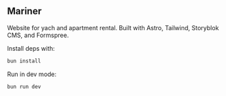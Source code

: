 ## Mariner

Website for yach and apartment rental. Built with Astro, Tailwind, Storyblok CMS, and Formspree.

Install deps with:

```sh
bun install
```

Run in dev mode:

```sh
bun run dev
```
